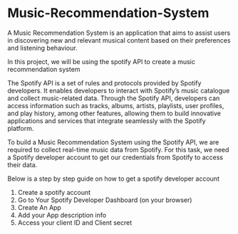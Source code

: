 # Music-Recommendation-System

A Music Recommendation System is an application that aims to assist users in discovering new and relevant musical content based on their preferences and listening behaviour.

In this project, we will be using the spotify API to create a music recommendation system

The Spotify API is a set of rules and protocols provided by Spotify developers. It enables developers to interact with Spotify’s music catalogue and collect music-related data. 
Through the Spotify API, developers can access information such as tracks, albums, artists, playlists, user profiles, and play history, among other features, allowing them to build innovative applications 
and services that integrate seamlessly with the Spotify platform.

To build a Music Recommendation System using the Spotify API, we are required to collect real-time music data from Spotify. 
For this task, we need a Spotify developer account to get our credentials from Spotify to access their data.

Below is a step by step guide on how to get a spotify developer account

1. Create a spotify account
2. Go to Your Spotify Developer Dashboard (on your browser)
3.  Create An App
4.  Add your App description info
5.  Access your client ID and Client secret

